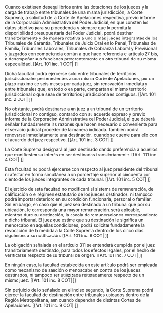 Cuando existieren desequilibrios entre las dotaciones de los jueces y la carga de trabajo entre tribunales de una misma jurisdicción, la Corte Suprema, a solicitud de la Corte de Apelaciones respectiva, previo informe de la Corporación Administrativa del Poder Judicial, en que consten los datos objetivo para su procedencia y siempre que lo permita la disponibilidad presupuestaria del Poder Judicial, podrá destinar transitoriamente y de manera rotativa a uno o más jueces integrantes de los Tribunales de Garantía, Tribunales de Juicio Oral en lo Penal, Tribunales de Familia, Tribunales Laborales, Tribunales de Cobranza Laboral y Previsional y juzgados con competencia común a que hace referencia el artículo 27 bis, a desempeñar sus funciones preferentemente en otro tribunal de su misma especialidad. [[Art. 101 inc. 1 COT| ]]

Dicha facultad podrá ejercerse sólo entre tribunales de territorios jurisdiccionales pertenecientes a una misma Corte de Apelaciones, por un plazo máximo de seis meses por cada juez, sin renovación inmediata y entre tribunales que, en todo o en parte, compartan el mismo territorio jurisdiccional o que sean de territorios jurisdiccionales contiguos. [[Art. 101 inc. 2 COT| ]]

No obstante, podrá destinarse a un juez a un tribunal de un territorio jurisdiccional no contiguo, contando con su acuerdo expreso y previo informe de la Corporación Administrativa del Poder Judicial, el que deberá señalar fundadamente las razones que hacen necesario o conveniente para el servicio judicial proceder de la manera indicada. También podrá renovarse inmediatamente una destinación, cuando se cuente para ello con el acuerdo del juez respectivo. [[Art. 101 inc. 3 COT| ]]

La Corte Suprema designará al juez destinado dando preferencia a aquellos que manifiesten su interés en ser destinados transitoriamente. [[Art. 101 inc. 4 COT| ]]

Esta facultad no podrá ejercerse con respecto al juez presidente del tribunal ni afectar en forma simultánea a un porcentaje superior al cincuenta por ciento de los jueces integrantes de cada tribunal. [[Art. 101 inc. 5 COT| ]]

El ejercicio de esta facultad no modificará el sistema de remuneración, de calificación o el régimen estatutario de los jueces destinados, ni tampoco podrá importar deterioro en su condición funcionaria, personal o familiar. Sin embargo, en caso que el juez sea destinado a un tribunal que por su ubicación, le corresponda una mayor remuneración, será aplicable, mientras dure su destinación, la escala de remuneraciones correspondiente a dicho tribunal. El juez que estime que su destinación le significa un menoscabo en aquellas condiciones, podrá solicitar fundadamente la revocación de la medida a la Corte Suprema dentro de los cinco días siguientes a su notificación. [[Art. 101 inc. 6 COT| ]]

La obligación señalada en el artículo 311 se entenderá cumplida por el juez transitoriamente destinado, para todos los efectos legales, por el hecho de verificarse respecto de su tribunal de origen. [[Art. 101 inc. 7 COT| ]]

En ningún caso, la facultad establecida en este artículo podrá ser empleada como mecanismo de sanción o menoscabo en contra de los jueces destinados, ni tampoco ser utilizizada reiteradamente respecto de un mismo juez. [[Art. 101 inc. 8 COT| ]]

Sin perjuicio de lo señalado en el inciso segundo, la Corte Suprema podrá ejercer la facultad de destinación entre tribunales ubicados dentro de la Región Metropolitana, aun cuando dependan de distintas Cortes de Apelaciones. [[Art. 101 inc. 9 COT| ]]